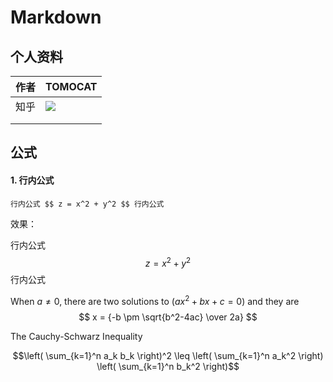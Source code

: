# Markdown

## 个人资料

| 作者 | TOMOCAT                                                                                                                                                                                                                              |
| :--- | :----------------------------------------------------------------------------------------------------------------------------------------------------------------------------------------------------------------------------------- |
| 知乎 | ![](https://img.shields.io/badge/dynamic/json?color=0084ff&amp;logo=zhihu&amp;label=TOMOCAT&amp;query=%24.data.totalSubs&amp;url=https%3A%2F%2Fapi.spencerwoo.com%2Fsubstats%2F%3Fsource%3Dzhihu%26queryKey%3Dmian-bei-juan-da-cong) |
|      |                                                                                                                                                                                                                                      |
|      |                                                                                                                                                                                                                                      |


## 公式

#### 1. 行内公式

```
行内公式 $$ z = x^2 + y^2 $$ 行内公式
```

效果：

行内公式 $$ z = x^2 + y^2 $$ 行内公式

When $a \ne 0$, there are two solutions to $(ax^2 + bx + c = 0)$ and they are 
$$ x = {-b \pm \sqrt{b^2-4ac} \over 2a} $$
 
The Cauchy-Schwarz Inequality
 
$$\left( \sum_{k=1}^n a_k b_k \right)^2 \leq \left( \sum_{k=1}^n a_k^2 \right) \left( \sum_{k=1}^n b_k^2 \right)$$

